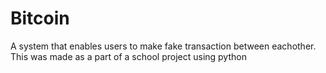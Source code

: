 # Bitcoin
A system that enables users to make fake transaction between eachother. This was made as a part of a school project using python
